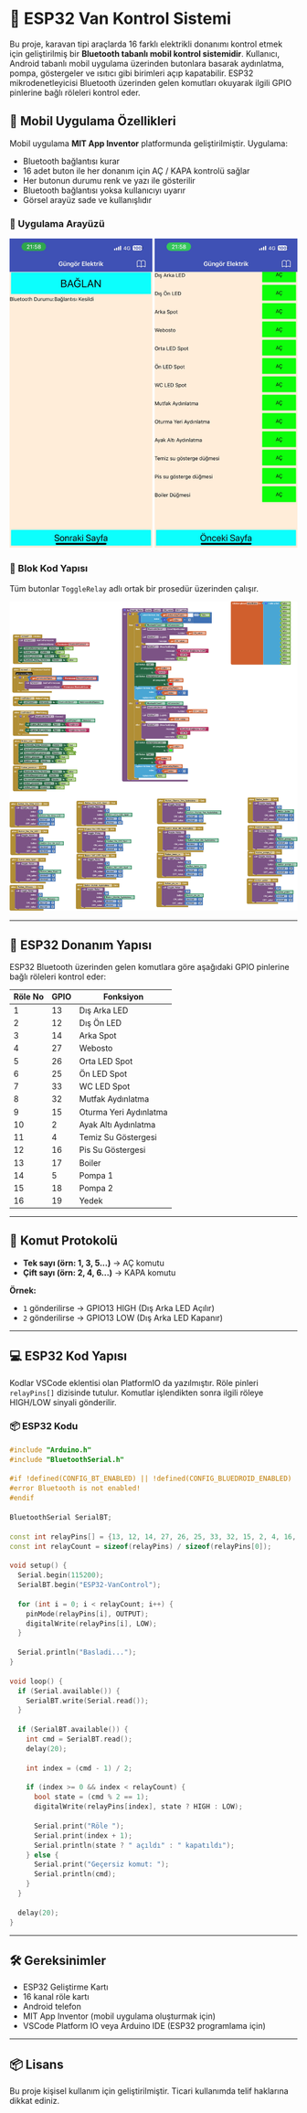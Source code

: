 
# 🚐 ESP32 Van Kontrol Sistemi

Bu proje, karavan tipi araçlarda 16 farklı elektrikli donanımı kontrol etmek için geliştirilmiş bir **Bluetooth tabanlı mobil kontrol sistemidir**. Kullanıcı, Android tabanlı mobil uygulama üzerinden butonlara basarak aydınlatma, pompa, göstergeler ve ısıtıcı gibi birimleri açıp kapatabilir. ESP32 mikrodenetleyicisi Bluetooth üzerinden gelen komutları okuyarak ilgili GPIO pinlerine bağlı röleleri kontrol eder.

## 📱 Mobil Uygulama Özellikleri

Mobil uygulama **MIT App Inventor** platformunda geliştirilmiştir. Uygulama:

- Bluetooth bağlantısı kurar
- 16 adet buton ile her donanım için AÇ / KAPA kontrolü sağlar
- Her butonun durumu renk ve yazı ile gösterilir
- Bluetooth bağlantısı yoksa kullanıcıyı uyarır
- Görsel arayüz sade ve kullanışlıdır

### 🔧 Uygulama Arayüzü

<img src="./1.jpg" alt="MIT App Inventor" width="250"/>
<img src="./2.jpg" alt="MIT App Inventor" width="250"/>

### 🔧 Blok Kod Yapısı

Tüm butonlar `ToggleRelay` adlı ortak bir prosedür üzerinden çalışır.

![Blok Kod](./blocks.png)

---

## 🔌 ESP32 Donanım Yapısı

ESP32 Bluetooth üzerinden gelen komutlara göre aşağıdaki GPIO pinlerine bağlı röleleri kontrol eder:

| Röle No | GPIO | Fonksiyon                    |
|---------|------|-------------------------------|
| 1       | 13   | Dış Arka LED                 |
| 2       | 12   | Dış Ön LED                   |
| 3       | 14   | Arka Spot                    |
| 4       | 27   | Webosto                      |
| 5       | 26   | Orta LED Spot                |
| 6       | 25   | Ön LED Spot                  |
| 7       | 33   | WC LED Spot                  |
| 8       | 32   | Mutfak Aydınlatma            |
| 9       | 15   | Oturma Yeri Aydınlatma       |
| 10      | 2    | Ayak Altı Aydınlatma         |
| 11      | 4    | Temiz Su Göstergesi          |
| 12      | 16   | Pis Su Göstergesi            |
| 13      | 17   | Boiler                       |
| 14      | 5    | Pompa 1                      |
| 15      | 18   | Pompa 2                      |
| 16      | 19   | Yedek                        |

---

## 🧠 Komut Protokolü

- **Tek sayı (örn: 1, 3, 5...)** → AÇ komutu
- **Çift sayı (örn: 2, 4, 6...)** → KAPA komutu

**Örnek:**  
- `1` gönderilirse → GPIO13 HIGH (Dış Arka LED Açılır)  
- `2` gönderilirse → GPIO13 LOW (Dış Arka LED Kapanır)

---

## 💻 ESP32 Kod Yapısı

Kodlar VSCode eklentisi olan PlatformIO da yazılmıştır. Röle pinleri `relayPins[]` dizisinde tutulur. Komutlar işlendikten sonra ilgili röleye HIGH/LOW sinyali gönderilir.

### 📦 ESP32 Kodu

```cpp
#include "Arduino.h"
#include "BluetoothSerial.h"

#if !defined(CONFIG_BT_ENABLED) || !defined(CONFIG_BLUEDROID_ENABLED)
#error Bluetooth is not enabled!
#endif

BluetoothSerial SerialBT;

const int relayPins[] = {13, 12, 14, 27, 26, 25, 33, 32, 15, 2, 4, 16, 17, 5, 18, 19}; 
const int relayCount = sizeof(relayPins) / sizeof(relayPins[0]);

void setup() {
  Serial.begin(115200);
  SerialBT.begin("ESP32-VanControl");

  for (int i = 0; i < relayCount; i++) {
    pinMode(relayPins[i], OUTPUT);
    digitalWrite(relayPins[i], LOW);
  }

  Serial.println("Basladi...");
}

void loop() {
  if (Serial.available()) {
    SerialBT.write(Serial.read());
  }

  if (SerialBT.available()) {
    int cmd = SerialBT.read();
    delay(20);

    int index = (cmd - 1) / 2;

    if (index >= 0 && index < relayCount) {
      bool state = (cmd % 2 == 1);
      digitalWrite(relayPins[index], state ? HIGH : LOW);

      Serial.print("Röle ");
      Serial.print(index + 1);
      Serial.println(state ? " açıldı" : " kapatıldı");
    } else {
      Serial.print("Geçersiz komut: ");
      Serial.println(cmd);
    }
  }

  delay(20);
}
```

---

## 🛠️ Gereksinimler

- ESP32 Geliştirme Kartı
- 16 kanal röle kartı
- Android telefon
- MIT App Inventor (mobil uygulama oluşturmak için)
- VSCode Platform IO veya Arduino IDE (ESP32 programlama için)

---

## 📦 Lisans

Bu proje kişisel kullanım için geliştirilmiştir. Ticari kullanımda telif haklarına dikkat ediniz.

